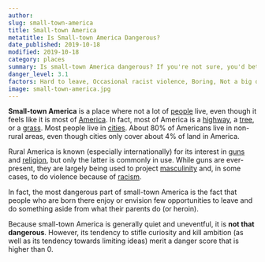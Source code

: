 ```yaml
---
author:
slug: small-town-america
title: Small-town America
metatitle: Is Small-town America Dangerous?
date_published: 2019-10-18
modified: 2019-10-18
category: places
summary: Is small-town America dangerous? If you're not sure, you'd better read this. 
danger_level: 3.1
factors: Hard to leave, Occasional racist violence, Boring, Not a big deal
image: small-town-america.jpg
---
```


**Small-town America** is a place where not a lot of [people](/animals/people) live, even though it feels like it is most of [America](/places/america). In fact, most of America is a [highway](/minerals/highways), a [tree](/plants/trees), or a [grass](/plants/grass). Most people live in [cities](/places/cities). About 80% of Americans live in non-rural areas, even though cities only cover about 4% of land in America.

Rural America is known (especially internationally) for its interest in [guns](/minerals/guns) and [religion](/ideas/religion), but only the latter is commonly in use. While guns are ever-present, they are largely being used to project [masculinity](/ideas/masculinity) and, in some cases, to do violence because of [racism](/ideas/racism). 

In fact, the most dangerous part of small-town America is the fact that people who are born there enjoy or envision few opportunities to leave and do something aside from what their parents do (or heroin).

Because small-town America is generally quiet and uneventful, it is **not that dangerous**. However, its tendency to stifle curiosity and kill ambition (as well as its tendency towards limiting ideas) merit a danger score that is higher than 0.

